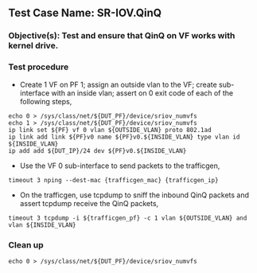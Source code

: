 
## Test Case Name: SR-IOV.QinQ

### Objective(s): Test and ensure that QinQ on VF works with kernel drive.

### Test procedure

* Create 1 VF on PF 1; assign an outside vlan to the VF; create sub-interface with an inside vlan; assert on 0 exit code of each of the following steps,
```
echo 0 > /sys/class/net/${DUT_PF}/device/sriov_numvfs
echo 1 > /sys/class/net/${DUT_PF}/device/sriov_numvfs
ip link set ${PF} vf 0 vlan ${OUTSIDE_VLAN} proto 802.1ad
ip link add link ${PF}v0 name ${PF}v0.${INSIDE_VLAN} type vlan id ${INSIDE_VLAN}
ip add add ${DUT_IP}/24 dev ${PF}v0.${INSIDE_VLAN}
```

* Use the VF 0 sub-interface to send packets to the trafficgen,
```
timeout 3 nping --dest-mac {trafficgen_mac} {trafficgen_ip}
```

* On the trafficgen, use tcpdump to sniff the inbound QinQ packets and assert tcpdump receive the QinQ packets,
```
timeout 3 tcpdump -i ${trafficgen_pf} -c 1 vlan ${OUTSIDE_VLAN} and vlan ${INSIDE_VLAN}
```

### Clean up
```
echo 0 > /sys/class/net/${DUT_PF}/device/sriov_numvfs
```
